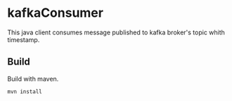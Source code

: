# kafkaConsumer
This java client consumes message published to kafka broker's topic whith timestamp.

## Build
Build with maven.

~~~
mvn install
~~~